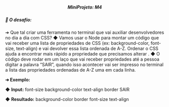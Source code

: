 <h5 align="center">MiniProjeto: M4</h1>



##### 🔗 O desafio:

➔ Que tal criar uma ferramenta no terminal que vai auxiliar
desenvolvedores no dia a dia com CSS?
◆ Vamos usar o Node para montar um código que vai receber uma
lista de propriedades de CSS (ex: background-color, font-size,
text-align) e vai devolver essa lista ordenada de A-Z. Ordenar o CSS
ajuda a encontrar mais rápido a propriedade que precisamos
alterar .
◆ O código deve rodar em um laço que vai receber propriedades até
a pessoa digitar a palavra “SAIR”, quando isso acontecer vai ser
impresso no terminal a lista das propriedades ordenadas de A-Z
uma em cada linha.

**➔ Exemplo:**

◆ **Input:**
font-size
background-color
text-align
border
SAIR

◆ **Resultado:**
background-color
border
font-size
text-align



